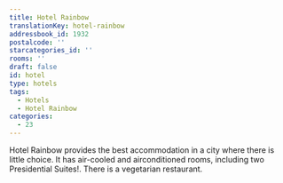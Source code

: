 ```yaml
---
title: Hotel Rainbow
translationKey: hotel-rainbow
addressbook_id: 1932
postalcode: ''
starcategories_id: ''
rooms: ''
draft: false
id: hotel
type: hotels
tags:
  - Hotels
  - Hotel Rainbow
categories:
  - 23
---
```

Hotel Rainbow provides the best accommodation in a city where there is little choice. It has air-cooled  and  airconditioned rooms, including two Presidential Suites!. There is a vegetarian restaurant.